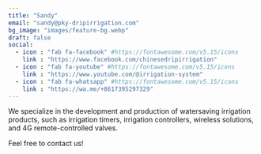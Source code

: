 ```yaml
---
title: "Sandy"
email: "sandy@pky-dripirrigation.com"
bg_image: "images/feature-bg.webp"
draft: false
social:
  - icon : "fab fa-facebook" #https://fontawesome.com/v5.15/icons
    link : "https://www.facebook.com/chinesedripirrigation"
  - icon : "fab fa-youtube" #https://fontawesome.com/v5.15/icons
    link : "https://www.youtube.com/@irrigation-system"
  - icon : "fab fa-whatsapp" #https://fontawesome.com/v5.15/icons
    link : "https://wa.me/+8617395297329"
---
```


We specialize in the development and production of watersaving irrigation products, such as irrigation timers, irrigation controllers, wireless solutions, and 4G remote-controlled valves.

Feel free to contact us!
